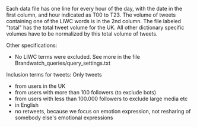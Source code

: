 Each data file has one line for every hour of the day, with the date in the first column, and hour indicated as T00 to T23. The volume of tweets containing one of the LIWC words is in the 2nd column. The file labeled "total" has the total tweet volume for the UK. All other dictionary specific volumes have to be normalized by this total volume of tweets. 

Other specifications:

- No LIWC terms were excluded. See more in the file Brandwatch_queries/query_settings.txt

Inclusion terms for tweets: Only tweets 
- from users in the UK
- from users with more than 100 followers (to exclude bots)
- from users with less than 100.000 followers to exclude large media etc
- in English
- no retweets, because we focus on emotion expression, not resharing of somebody else's emotional expressions
